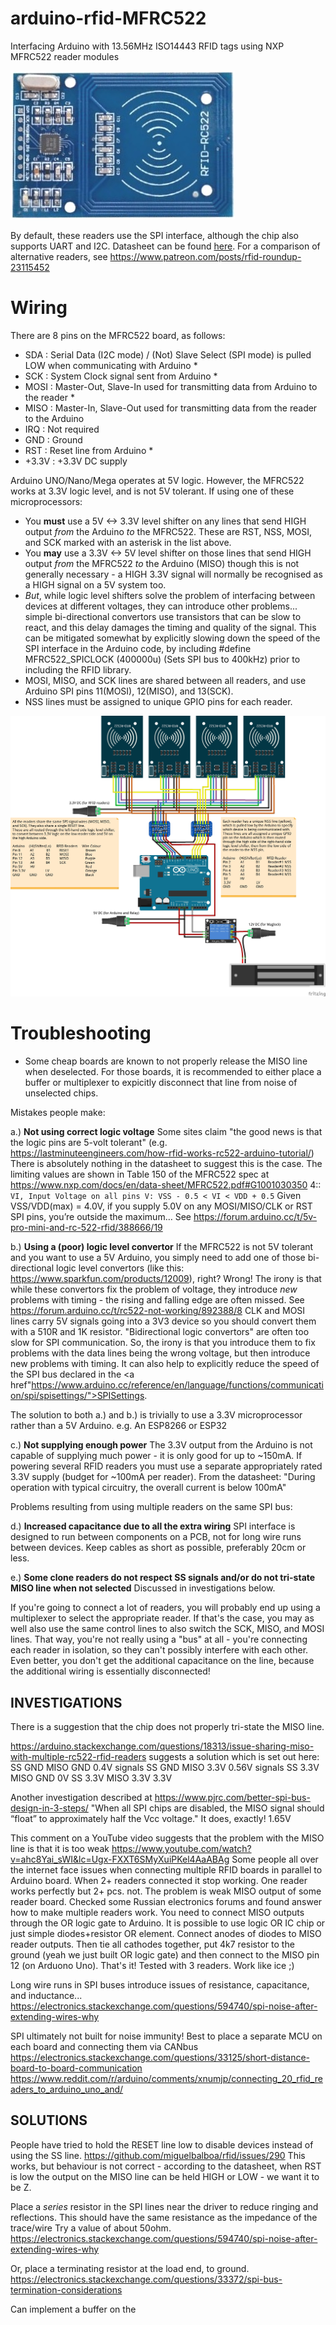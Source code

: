 # arduino-rfid-MFRC522
Interfacing Arduino with 13.56MHz ISO14443 RFID tags using NXP MFRC522 reader modules

![MFRC522 module](https://raw.githubusercontent.com/playfultechnology/arduino-rfid-MFRC522/master/documentation/MFRC522.jpg)

By default, these readers use the SPI interface, although the chip also supports UART and I2C. Datasheet can be found <a href="https://www.nxp.com/docs/en/data-sheet/MFRC522.pdf
">here</a>. For a comparison of alternative readers, see https://www.patreon.com/posts/rfid-roundup-23115452

# Wiring
There are 8 pins on the MFRC522 board, as follows:
- SDA : Serial Data (I2C mode) / (Not) Slave Select (SPI mode) is pulled LOW when communicating with Arduino *  
- SCK : System Clock signal sent from Arduino *
- MOSI : Master-Out, Slave-In used for transmitting data from Arduino to the reader *
- MISO : Master-In, Slave-Out used for transmitting data from the reader to the Arduino
- IRQ : Not required
- GND : Ground
- RST : Reset line from Arduino *
- +3.3V : +3.3V DC supply 

Arduino UNO/Nano/Mega operates at 5V logic. However, the MFRC522 works at 3.3V logic level, and is not 5V tolerant. If using one of these microprocessors:
- You **must** use a 5V <-> 3.3V level shifter on any lines that send HIGH output *from* the Arduino *to* the MFRC522. These are RST, NSS, MOSI, and SCK marked with an asterisk in the list above.
- You **may** use a 3.3V <-> 5V level shifter on those lines that send HIGH output *from* the MFRC522 *to* the Arduino (MISO) though this is not generally necessary - a HIGH 3.3V signal will normally be recognised as a HIGH signal on a 5V system too.
- *But*, while logic level shifters solve the problem of interfacing between devices at different voltages, they can introduce other problems... simple bi-directional convertors use transistors that can be slow to react, and this delay damages the timing and quality of the signal. This can be mitigated somewhat by explicitly slowing down the speed of the SPI interface in the Arduino code, by including #define MFRC522_SPICLOCK (400000u)	(Sets SPI bus to 400kHz) prior to including the RFID library.
- MOSI, MISO, and SCK lines are shared between all readers, and use Arduino SPI pins 11(MOSI), 12(MISO), and 13(SCK). 
- NSS lines must be assigned to unique GPIO pins for each reader.

![MFRC522 to Arduino using SPI](https://raw.githubusercontent.com/playfultechnology/arduino-rfid-MFRC522/master/documentation/MFRC522_bb.jpg)

# Troubleshooting
- Some cheap boards are known to not properly release the MISO line when deselected. For those boards, it is recommended to either place a buffer or multiplexer to expicitly disconnect that line from noise of unselected chips.

Mistakes people make:

a.) **Not using correct logic voltage**
Some sites claim "the good news is that the logic pins are 5-volt tolerant"  (e.g. https://lastminuteengineers.com/how-rfid-works-rc522-arduino-tutorial/) 
There is absolutely nothing in the datasheet to suggest this is the case. The limiting values are shown in Table 150 of the MFRC522 spec at https://www.nxp.com/docs/en/data-sheet/MFRC522.pdf#G1001030350 4::
```VI, Input Voltage on all pins V: VSS - 0.5 < VI < VDD + 0.5```
Given VSS/VDD(max) = 4.0V, if you supply 5.0V on any MOSI/MISO/CLK or RST SPI pins, you’re outside the maximum… See https://forum.arduino.cc/t/5v-pro-mini-and-rc-522-rfid/388666/19

b.) **Using a (poor) logic level convertor**
If the MFRC522 is not 5V tolerant and you want to use a 5V Arduino, you simply need to add one of those bi-directional
logic level convertors (like this: https://www.sparkfun.com/products/12009), right?
Wrong!
The irony is that while these convertors fix the problem of voltage, they introduce *new* problems with timing - the rising and falling edge are often missed. See https://forum.arduino.cc/t/rc522-not-working/892388/8
CLK and MOSI lines carry 5V signals going into a 3V3 device so you should convert them with a 510R and 1K resistor.
"Bidirectional logic convertors" are often too slow for SPI communication. So, the irony is that you introduce
them to fix problems with the data lines being the wrong voltage, but then introduce new problems with timing.
It can also help to explicitly reduce the speed of the SPI bus declared in the <a href"https://www.arduino.cc/reference/en/language/functions/communication/spi/spisettings/">SPISettings<a>.

The solution to both a.) and b.) is trivially to use a 3.3V microprocessor rather than a 5V Arduino. e.g. An ESP8266 or ESP32

c.) **Not supplying enough power**
The 3.3V output from the Arduino is not capable of supplying much power - it is only good for up to ~150mA. If powering several RFID readers you must use a separate appropriately rated 3.3V supply (budget for ~100mA per reader). From the datasheet:
"During operation with typical circuitry, the overall current is below 100mA"

Problems resulting from using multiple readers on the same SPI bus:

d.) **Increased capacitance due to all the extra wiring**
SPI interface is designed to run between components on a PCB, not for long wire runs between devices. Keep cables as short as possible, preferably 20cm or less.

e.) **Some clone readers do not respect SS signals and/or do not tri-state MISO line when not selected**
Discussed in investigations below.

If you're going to connect a lot of readers, you will probably end up using a multiplexer to select the appropriate reader.
If that's the case, you may as well also use the same control lines to also switch the SCK, MISO, and MOSI lines. 
That way, you're not really using a "bus" at all - you're connecting each reader in isolation, so they can't possibly interfere with each other. Even better, you don't get the additional capacitance on the line, because the additional wiring is essentially disconnected!



INVESTIGATIONS
---
There is a suggestion that the chip does not properly tri-state the MISO line.

https://arduino.stackexchange.com/questions/18313/issue-sharing-miso-with-multiple-rc522-rfid-readers
suggests a solution which is set out here:
SS GND   MISO GND  0.4V  signals
SS GND   MISO 3.3V  0.56V signals
SS 3.3V MISO GND  0V
SS 3.3V MISO 3.3V  3.3V 

Another investigation described at https://www.pjrc.com/better-spi-bus-design-in-3-steps/
"When all SPI chips are disabled, the MISO signal should “float” to approximately half the Vcc voltage."
It does, exactly! 1.65V

This comment on a YouTube video suggests that the problem with the MISO line is that it is too weak
https://www.youtube.com/watch?v=ahc8Yai_sWI&lc=Ugx-FXXT6SMyXuiPKel4AaABAg
Some people all over the internet face issues when connecting multiple RFID boards in parallel to Arduino board. When 2+ readers connected it stop working. One reader works perfectly but 2+ pcs.  not. The problem is weak MISO output of some reader board. Checked some Russian electronics forums and found answer how to make multiple readers work. You need to connect MISO outputs through the OR logic gate to Arduino. It is possible to use logic OR IC chip or just simple diodes+resistor OR element. Connect anodes of diodes to MISO reader outputs. Then tie all cathodes together, put 4k7 resistor to the ground (yeah we just built OR logic gate) and then connect to the MISO pin 12 (on Arduono Uno). That's it! Tested with 3 readers. Work like ice ;)

Long wire runs in SPI buses introduce issues of resistance, capacitance, and inductance...
https://electronics.stackexchange.com/questions/594740/spi-noise-after-extending-wires-why

SPI ultimately not built for noise immunity! Best to place a separate MCU on each board and connecting them via CANbus
https://electronics.stackexchange.com/questions/33125/short-distance-board-to-board-communication
https://www.reddit.com/r/arduino/comments/xnumjp/connecting_20_rfid_readers_to_arduino_uno_and/

SOLUTIONS
---
People have tried to hold the RESET line low to disable devices instead of using the SS line.
https://github.com/miguelbalboa/rfid/issues/290
This works, but behaviour is not correct - according to the datasheet, when RST is low the output on the MISO line can be held HIGH or LOW - we want it to be Z.

Place a _series_ resistor in the SPI lines near the driver to reduce ringing and reflections. This should have the same resistance as the impedance of the trace/wire
Try a value of about 50ohm.
https://electronics.stackexchange.com/questions/594740/spi-noise-after-extending-wires-why

Or, place a terminating resistor at the load end, to ground. https://electronics.stackexchange.com/questions/33372/spi-bus-termination-considerations


Can implement a buffer on the 

